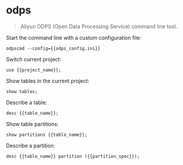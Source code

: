 odps
====

> Aliyun ODPS (Open Data Processing Service) command line tool.

Start the command line with a custom configuration file:

    odpscmd --config={{odps_config.ini}}

Switch current project:

    use {{project_name}};

Show tables in the current project:

    show tables;

Describe a table:

    desc {{table_name}};

Show table partitions:

    show partitions {{table_name}};

Describe a partition:

    desc {{table_name}} partition ({{partition_spec}});
